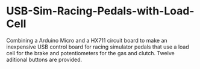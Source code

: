 # USB-Sim-Racing-Pedals-with-Load-Cell
Combining a Arduino Micro and a HX711 circuit board to make an inexpensive USB control board for racing simulator pedals that use a load cell for the brake and potentiometers for the gas and clutch. Twelve aditional buttons are provided.   
